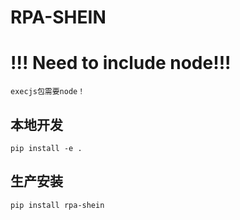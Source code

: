 # RPA-SHEIN
# !!! Need to include node!!!

```
execjs包需要node！
```

## 本地开发

```
pip install -e .
```

## 生产安装

```
pip install rpa-shein
```